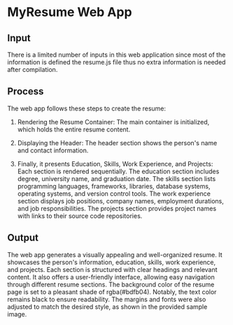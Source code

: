 # MyResume Web App

## Input
There is a limited number of inputs in this web application since most of the information is defined the resume.js file thus no extra information is needed after compilation. 


## Process
The web app follows these steps to create the resume:

1. Rendering the Resume Container: The main container is initialized, which holds the entire resume content.

2. Displaying the Header: The header section shows the person's name and contact information.

3. Finally, it presents Education, Skills, Work Experience, and Projects: Each section is rendered sequentially. The education section includes degree, university name, and graduation date. The skills section lists programming languages, frameworks, libraries, database systems, operating systems, and version control tools. The work experience section displays job positions, company names, employment durations, and job responsibilities. The projects section provides project names with links to their source code repositories.

## Output
The web app generates a visually appealing and well-organized resume. It showcases the person's information, education, skills, work experience, and projects. Each section is structured with clear headings and relevant content. It also offers a user-friendly interface, allowing easy navigation through different resume sections. The background color of the resume page is set to a pleasant shade of rgba(#bdfb04). Notably, the text color remains black to ensure readability. The margins and fonts were also adjusted to match the desired style, as shown in the provided sample image.
